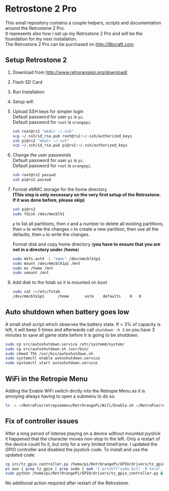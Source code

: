 # Retrostone 2 Pro
This small repository contains a couple helpers, scripts and documentation around the Retrostone 2 Pro.  
It represents also how I set up my Retrostone 2 Pro and will be the foundation for my next installation.     
The Retrostone 2 Pro can be purchased on http://8bcraft.com.

## Setup Retrostone 2
1. Download from http://www.retrorangepi.org/download/
2. Flash SD Card
3. Run Installation
4. Setup wifi
5. Upload SSH keys for simpler login   
    Default password for user `pi` is `pi`.  
    Default password for `root` is `orangepi`.
    ```bash      
    ssh root@rs2 "mkdir ~/.ssh"
    scp ~/.ssh/id_rsa.pub root@rs2:~/.ssh/authorized_keys
    ssh pi@rs2 "mkdir ~/.ssh"
    scp ~/.ssh/id_rsa.pub pi@rs2:~/.ssh/authorized_keys
    ```
6. Change the user passwords  
    Default password for user `pi` is `pi`.  
    Default password for `root` is `orangepi`.
    ```bash
    ssh root@rs2 passwd
    ssh pi@rs2 passwd
    ```
7. Format eMMC storage for the home directory    
    **(This step is only necessary on the very first setup of the Retrostone. If it was done before, please skip)**
    ```bash
    ssh pi@rs2
    sudo fdisk /dev/mmcblk1
    ```
    `p` to list all partitions, then `d` and a number to delete all existing partitions, then `w` to write the changes
    `n` to create a new partition, then use all the defaults, then `w` to write the changes.
    
    Format disk and copy home directory (**you have to ensure that you are not in a directory under /home**)
    ```bash
    sudo mkfs.ext4 -L "emmc" /dev/mmcblk1p1
    sudo mount /dev/mmcblk1p1 /mnt
    sudo mv /home /mnt
    sudo umount /mnt
    ```
    
8. Add disk to the fstab so it is mounted on boot
    ```bash
    sudo cat >>/etc/fstab
    /dev/mmcblk1p1      /home       ext4    defaults    0   0
    ```
    
    
## Auto shutdown when battery goes low
A small shell script which observes the battery state. If < 3% of capacity is left, it will beep 5 times and afterwards call `shutdown -h 3` so you have 3 minutes to save all game state before it is going to be shutdown. 
```bash
sudo cp src/autoshutdown.service /etc/systemd/system/
sudo cp src/autoshutdown.sh /usr/bin/
sudo chmod 755 /usr/bin/autoshutdown.sh
sudo systemctl enable autoshutdown.service
sudo systemctl start autoshutdown.service
```

## WiFi in the Retropie Menu
Adding the Enable WiFi switch dirctly into the Retropie Menu as it is annoying always having to open a submenu to do so.
```bash
ln -s ~/RetroPie/retropiemenu/RetrOrangePi/Wifi/Enable.sh ~/RetroPie/retropiemenu/Enable\ Wifi.sh
```

## Fix of controller issues
After a long period of intense playing on a device without mounted joystick it happened that the character moves non-stop to the left. Only a restart of the device could fix it, but only for a very limited timeframe.
I updated the GPIO controller and disabled the joystick code. To install and use the updated code:
```bash
cp src/tz_gpio_controller.py /home/pi/RetrOrangePi/GPIO/drivers/tz_gpio_controller.py
ps aux | grep tz_gpio | grep sudo | awk '{ printf("sudo kill -9 %s\n", $2); }' | /bin/bash
sudo python /home/pi/RetrOrangePi/GPIO/drivers/tz_gpio_controller.py &
```
No additional action required after restart of the Retrostone.


